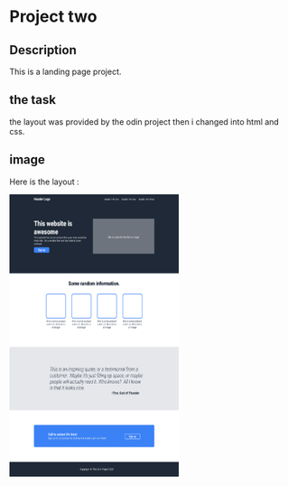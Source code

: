 # Project two

## Description

This is a landing page project. 
## the task  
the layout was provided by the odin project then i changed into html and css.

## image

Here is the layout :

<img src="./img/layout.png" alt="layout" width="300" height="500">

